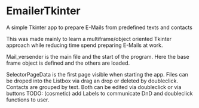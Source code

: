 # EmailerTkinter
A simple Tkinter app to prepare E-Mails from predefined texts and contacts

This was made mainly to learn a multiframe/object oriented Tkinter approach while reducing time spend preparing E-Mails at work.

Mail_versender is the main file and the start of the program. Here the base frame object is defined and the others are loaded.

SelectorPageData is the first page visible when starting the app. Files can be droped into the Listbox via drag an drop or deleted by doubleclick. 
Contacts are grouped by text.
Both can be edited via doubleclick or via buttons
TODO: (cosmetic) add Labels to communicate DnD and doubleclick functions to user.

